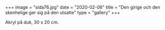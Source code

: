 +++
image = "sida76.jpg"
date = "2020-02-06"
title = "Den girige och den skenhelige ger sig på den utsatte"
type = "gallery"
+++

Akryl på duk, 30 x 20 cm.
